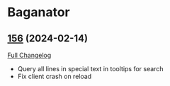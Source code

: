 # Baganator

## [156](https://github.com/plusmouse/Baganator/tree/156) (2024-02-14)
[Full Changelog](https://github.com/plusmouse/Baganator/compare/155...156) 

- Query all lines in special text in tooltips for search  
- Fix client crash on reload  
